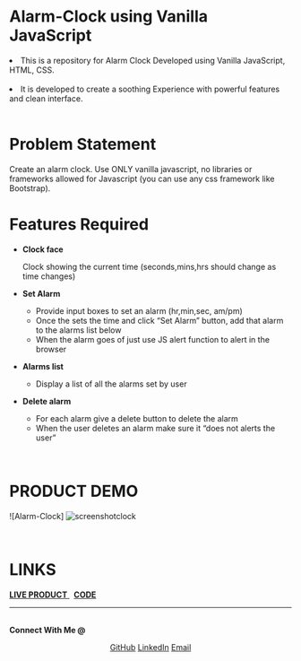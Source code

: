 # Alarm-Clock using Vanilla JavaScript

<li>This is a repository for Alarm Clock Developed using Vanilla JavaScript, HTML, CSS.</li>
<br>
<li> It is developed to create a soothing Experience with powerful features and clean interface.</li>
<br>

# Problem Statement

Create an alarm clock. Use ONLY vanilla javascript, no libraries or frameworks allowed for Javascript (you can use any css framework like Bootstrap).
<br>

# Features Required

- <b>Clock face</b><br>

  Clock showing the current time (seconds,mins,hrs should change as time changes)

- <b>Set Alarm</b> <br>

  - Provide input boxes to set an alarm (hr,min,sec, am/pm)
  - Once the sets the time and click “Set Alarm” button, add that alarm to the alarms list below
  - When the alarm goes of just use JS alert function to alert in the browser

- <b>Alarms list</b> <br>

  - Display a list of all the alarms set by user
 
- <b>Delete alarm</b> <br>
  - For each alarm give a delete button to delete the alarm
  - When the user deletes an alarm make sure it “does not alerts the user”

<br>

# PRODUCT DEMO

![Alarm-Clock] ![screenshotclock](https://user-images.githubusercontent.com/86460997/209657074-96b37057-2207-4c72-ba85-48bdc255e76e.png)
 
 <br>

# LINKS

 <!-- Page demo--> 
 <a href = "https://saurabhdixit93.github.io/ClockAlaram/"> <b>LIVE PRODUCT</b> </a>  &nbsp; <!-- repositary--> <a href = "https://saurabhdixit93.github.io/ClockAlaram/"> <b>CODE</b> </a> <br> 

--------------------------------------------------------------------------------------------------------------------------------------------------------
<br>
<strong>Connect With Me @</strong>

<p align="center">
<a href="https://github.com/Saurabhdixit93">GitHub</a>
<a href="https://www.linkedin.com/in/saurabh-dixit-01b675215">LinkedIn</a>
<a href="mailto:smartds2550@gmail.com">Email</a>

</p>







 
